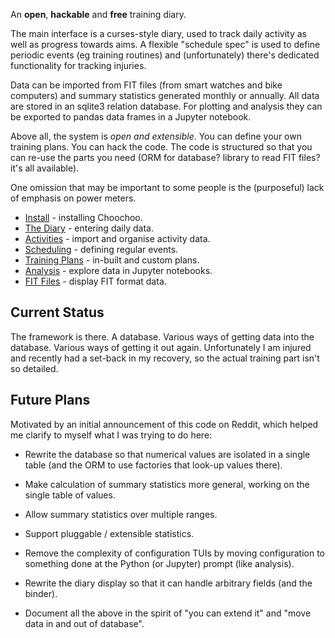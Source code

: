 
An **open**, **hackable** and **free** training diary.

The main interface is a curses-style diary, used to track daily activity
as well as progress towards aims.  A flexible "schedule spec" is used to
define periodic events (eg training routines) and (unfortunately) there's 
dedicated functionality for tracking injuries.

Data can be imported from FIT files (from smart watches and bike computers)
and summary statistics generated monthly or annually.  All data are stored
in an sqlite3 relation database.  For plotting and analysis they can be 
exported to pandas data frames in a Jupyter notebook.

Above all, the system is *open and extensible*.  You can define your own 
training plans.  You can hack the code.  The code is structured so that you
can re-use the parts you need (ORM for database?  library to read FIT files?
it's all available).  

One omission that may be important to some people is the (purposeful)
lack of emphasis on power meters.

* [Install](install) - installing Choochoo.
* [The Diary](diary) - entering daily data.
* [Activities](activities) - import and organise activity data.
* [Scheduling](scheduling) - defining regular events.
* [Training Plans](training-plans) - in-built and custom plans.
* [Analysis](analysis) - explore data in Jupyter notebooks. 
* [FIT Files](fit-files) - display FIT format data.

## Current Status

The framework is there.  A database.  Various ways of getting data into
the database.  Various ways of getting it out again.  Unfortunately I am
injured and recently had a set-back in my recovery, so the actual 
training part isn't so detailed.

## Future Plans

Motivated by an initial announcement of this code on Reddit, which helped
me clarify to myself what I was trying to do here:

* Rewrite the database so that numerical values are isolated in a single
  table (and the ORM to use factories that look-up values there).
  
* Make calculation of summary statistics more general, working on the
  single table of values.
  
* Allow summary statistics over multiple ranges.

* Support pluggable / extensible statistics.
  
* Remove the complexity of configuration TUIs by moving configuration
  to something done at the Python (or Jupyter) prompt (like analysis).
  
* Rewrite the diary display so that it can handle arbitrary fields
  (and the binder). 

* Document all the above in the spirit of "you can extend it" and
  "move data in and out of database".
